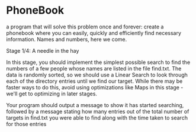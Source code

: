 # PhoneBook
a program that will solve this problem once and forever: create a phonebook where you can easily, quickly and efficiently find necessary information. Names and numbers, here we come.


Stage 1/4: A needle in the hay

In this stage, you should implement the simplest possible search to find the numbers of a few people whose names are listed in the file find.txt. The data is randomly sorted, so we should use a Linear Search to look through each of the directory entries until we find our target. While there may be faster ways to do this, avoid using optimizations like Maps in this stage - we'll get to optimizing in later stages.

Your program should output a message to show it has started searching, followed by a message stating how many entries out of the total number of targets in find.txt you were able to find along with the time taken to search for those entries
